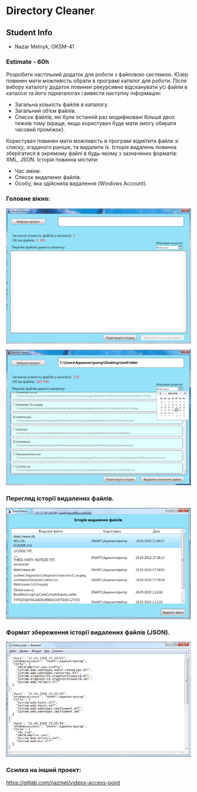# Directory Cleaner

## Student Info
* Nazar Melnyk, OKSM-41

### Estimate - 60h
Розробити настільний додаток для роботи з файловою системою. Юзер повинен мати можливість обрати в програмі каталог для роботи. Після вибору каталoгу додаток повинен рекурсивно відсканувати усі файли в каталозі та його підкаталогах і вивести наступну інформацію:
* Загальна кількість файлів в каталогу.
* Загальний об’єм файлів.
* Список файлів, які були останній раз модифіковані більше двох тижнів тому (краще, якщо користувач буде мати змогу обирати часовий проміжок).

Користувач повинен мати можливість в програмі відмітити файли зі списку, згаданого раніше, та видалити їх.
Історія видалень повинна зберігатися в окремому файлі в будь-якому з зазначених форматів: XML, JSON. Історія повинна містити:
* Час зміни.
* Список видалених файлів.
* Особу, яка здійснила видалення (Windows Account).

### Головне вікно:

![img1](Images/1.png) </br>

![img4](Images/4.png) </br>

### Перегляд історії видалених файлів.
![img2](Images/2.png) </br>

### Формат збереження історії видалених файлів (JSON).
![img3](Images/3.png) </br>

### Ссилка на інший проект:
https://gitlab.com/nazmel/videos-access-point